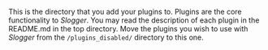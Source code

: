 This is the directory that you add your plugins to. Plugins are the core
functionality to _Slogger_. You may read the description of each plugin in
the README.md in the top directory. Move the plugins you wish to use
with _Slogger_ from the `/plugins_disabled/` directory to this one.
